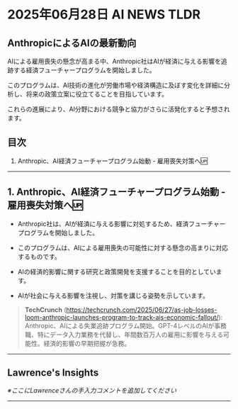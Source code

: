 # 2025年06月28日 AI NEWS TLDR

## AnthropicによるAIの最新動向

AIによる雇用喪失の懸念が高まる中、Anthropic社はAIが経済に与える影響を追跡する経済フューチャープログラムを開始しました。

このプログラムは、AI技術の進化が労働市場や経済構造に及ぼす変化を詳細に分析し、将来の政策立案に役立てることを目指しています。

これらの進展により、AI分野における競争と協力がさらに活発化すると予想されます。

## 目次

1. Anthropic、AI経済フューチャープログラム始動 - 雇用喪失対策へ🆙

---

## 1. Anthropic、AI経済フューチャープログラム始動 - 雇用喪失対策へ🆙

- Anthropic社は、AIが経済に与える影響に対処するため、経済フューチャープログラムを開始しました。

- このプログラムは、AIによる雇用喪失の可能性に対する懸念の高まりに対応するものです。

- AIの経済的影響に関する研究と政策開発を支援することを目的としています。

- AIが社会に与える影響を注視し、対策を講じる姿勢を示しています。

> **TechCrunch** (https://techcrunch.com/2025/06/27/as-job-losses-loom-anthropic-launches-program-to-track-ais-economic-fallout/): Anthropic、AIによる失業追跡プログラム開始。GPT-4レベルのAIが事務職、特にデータ入力業務を代替し、年間数百万人の雇用に影響を与える可能性。経済的影響の早期把握が急務。

---

## Lawrence's Insights

*※ここにLawrenceさんの手入力コメントを追加してください*

---
